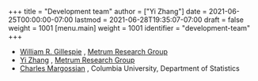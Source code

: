 +++
title = "Development team"
author = ["Yi Zhang"]
date = 2021-06-25T00:00:00-07:00
lastmod = 2021-06-28T19:35:07-07:00
draft = false
weight = 1001
[menu.main]
  weight = 1001
  identifier = "development-team"
+++

-   [William R. Gillespie](mailto:billg@metrumrg.com) , [Metrum Research Group](https://www.metrumrg.com/)
-   [Yi Zhang](mailto:yiz@metrumrg.com) , [Metrum Research Group](https://www.metrumrg.com/)
-   [Charles Margossian](mailto:charles.margossian@columbia.edu) , Columbia University, Department of Statistics
